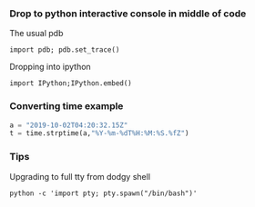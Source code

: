 ### Drop to python interactive console in middle of code

The usual pdb

```
import pdb; pdb.set_trace()
```

Dropping into ipython

```
import IPython;IPython.embed()
```

### Converting time example

```python
a = "2019-10-02T04:20:32.15Z"
t = time.strptime(a,"%Y-%m-%dT%H:%M:%S.%fZ") 
```
### Tips

Upgrading to full tty from dodgy shell

```
python -c 'import pty; pty.spawn("/bin/bash")'
```

